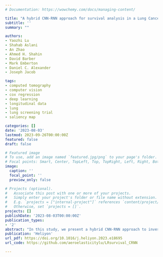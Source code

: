 ```yaml
---
# Documentation: https://wowchemy.com/docs/managing-content/

title: "A hybrid CNN-RNN approach for survival analysis in a Lung Cancer Screening study"
subtitle: ''
summary: ""

authors:
- Yaozhi Lu
- Shahab Aslani
- An Zhao
- Ahmed H. Shahin
- David Barber
- Mark Emberton
- Daniel C. Alexander
- Joseph Jacob

tags:
- computed tomography
- computer vision
- cox regression
- deep learning
- longitudinal data
- lung
- lung screening trial
- saliency map

categories: []
date: '2023-08-03'
lastmod: 2023-09-26T00:00:00Z
featured: false
draft: false

# Featured image
# To use, add an image named `featured.jpg/png` to your page's folder.
# Focal points: Smart, Center, TopLeft, Top, TopRight, Left, Right, BottomLeft, Bottom, BottomRight.
image:
  caption: ''
  focal_point: ''
  preview_only: false

# Projects (optional).
#   Associate this post with one or more of your projects.
#   Simply enter your project's folder or file name without extension.
#   E.g. `projects = ["internal-project"]` references `content/project/deep-learning/index.md`.
#   Otherwise, set `projects = []`.
projects: []
publishDate: '2023-08-03T00:00:00Z'
publication_types:
- '2'
abstract: "In this study, we present a hybrid CNN-RNN approach to investigate long-term survival of subjects in a lung cancer screening study. Subjects who died of cardiovascular and respiratory causes were identified whereby the CNN model was used to capture imaging features in the CT scans and the RNN model was used to investigate time series and thus global information. To account for heterogeneity in patients' follow-up times, two different variants of LSTM models were evaluated, each incorporating different strategies to address irregularities in follow-up time. The models were trained on subjects who underwent cardiovascular and respiratory deaths and a control cohort matched to participant age, gender, and smoking history. The combined model can achieve an AUC of 0.76 which outperforms humans at cardiovascular mortality prediction. The corresponding F1 and Matthews Correlation Coefficient are 0.63 and 0.42 respectively. The generalisability of the model is further validated on an ‘external’ cohort. The same models were applied to survival analysis with the Cox Proportional Hazard model. It was demonstrated that incorporating the follow-up history can lead to improvement in survival prediction. The Cox neural network can achieve an IPCW C-index of 0.75 on the internal dataset and 0.69 on an external dataset. Delineating subjects at increased risk of cardiorespiratory mortality can alert clinicians to request further more detailed functional or imaging studies to improve the assessment of cardiorespiratory disease burden. Such strategies may uncover unsuspected and under-recognised pathologies thereby potentially reducing patient morbidity."
publication: 'Heliyon'
url_pdf: https://doi.org/10.1016/j.heliyon.2023.e18695
url_code: https://github.com/aeroelasticitylu/LRsurvival_CRNN 

---
```

